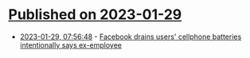 # [Published on 2023-01-29](index.md)

* [2023-01-29, 07:56:48](https://news.ycombinator.com/item?id=34565909) - [Facebook drains users' cellphone batteries intentionally says ex-employee](https://www.phonearena.com/news/facebook-drains-phone-batteries-intentionally_id145227)
